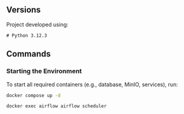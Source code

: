 ## Versions

Project developed using:

```
# Python 3.12.3
```

## Commands

### Starting the Environment

To start all required containers (e.g., database, MinIO, services), run:

```bash
docker compose up -d
```

```airflow
docker exec airflow airflow scheduler
```